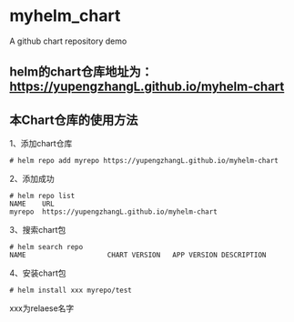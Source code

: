 # myhelm_chart
A github chart repository demo

## helm的chart仓库地址为：https://yupengzhangL.github.io/myhelm-chart

## 本Chart仓库的使用方法

1、添加chart仓库
```
# helm repo add myrepo https://yupengzhangL.github.io/myhelm-chart
```

2、添加成功
```
# helm repo list
NAME	URL                                   
myrepo	https://yupengzhangL.github.io/myhelm-chart
```

3、搜索chart包
```
# helm search repo
NAME				    CHART VERSION   APP VERSION	DESCRIPTION                                   
```

4、安装chart包
```
# helm install xxx myrepo/test
```

xxx为relaese名字
